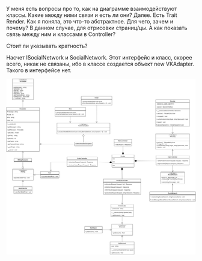 У меня есть вопросы про то, как на диаграмме взаимодействуют классы. Какие между ними связи и есть ли они?
Далее. Есть Trait Render. Как я поняла, это что-то абстрактное. Для чего, зачем и почему? В данном случае, для отрисовки страниц/цы. 
А как показать связь между ним и классами в Controller?

Стоит ли указывать кратность?

Насчет ISocialNetwork и SocialNetwork. Этот интерфейс и класс, скорее всего, никак не связаны, ибо в классе создается объект new VKAdapter.
Такого в интерфейсе нет.

![Diagram](class_diagram.jpg)
